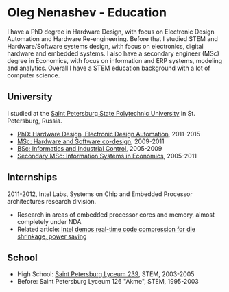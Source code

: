 # Oleg Nenashev - Education

I have a PhD degree in Hardware Design,
with focus on Electronic Design Automation and Hardware Re-engineering.
Before that I studied STEM and Hardware/Software systems design,
with focus on electronics, digital hardware and embedded systems.
I also have a secondary engineer (MSc) degree in Economics,
with focus on information and ERP systems, modeling and analytics.
Overall I have a STEM education background with a lot of computer science.

## University

I studied at the [Saint Petersburg State Polytechnic University](https://english.spbstu.ru/) in St. Petersburg, Russia.

* [PhD: Hardware Design, Electronic Design Automation](./phd/README.md), 2011-2015
* [MSc: Hardware and Software co-design](./master-1-systems/README.md), 2009-2011
* [BSc: Informatics and Industrial Control](./bachelor/README.md), 2005-2009
* [Secondary MSc: Information Systems in Economics](./master-2-economics/README.md), 2005-2011

## Internships

2011-2012, Intel Labs, Systems on Chip and Embedded Processor architectures research division.

* Research in areas of embedded processor cores and memory, almost completely under NDA
* Related article: [Intel demos real-time code compression for die shrinkage, power saving](https://www.theregister.com/2013/06/25/intel_direct_compressed_execution/)

## School

* High School: [Saint Petersburg Lyceum 239](https://en.wikipedia.org/wiki/Saint_Petersburg_Lyceum_239), STEM, 2003-2005
* Before: Saint Petersburg Lyceum 126 "Akme", STEM, 1995-2003
